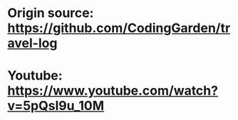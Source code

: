 # Origin source: https://github.com/CodingGarden/travel-log

# Youtube: https://www.youtube.com/watch?v=5pQsl9u_10M
